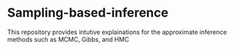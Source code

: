 # Sampling-based-inference
This repository provides intutive explainations for the approximate inference methods such as MCMC, Gibbs, and HMC
